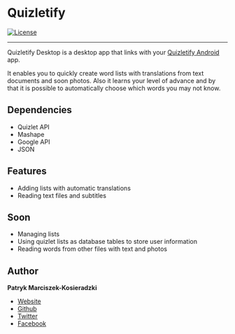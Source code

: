 Quizletify
====

[![License](https://img.shields.io/:license-apache--2.0-brightgreen.svg)](https://github.com/k0siara/Quizletify-Desktop)

---
Quizletify Desktop is a desktop app that links with your
[Quizletify Android](https://github.com/k0siara/Quizletify-Android)
app.

It enables you to quickly create word lists with translations from text documents and soon photos. Also it learns your level of advance and by that it is possible to automatically choose which words you may not know.

Dependencies
---
* Quizlet API
* Mashape
* Google API
* JSON

Features
---
* Adding lists with automatic translations
* Reading text files and subtitles

Soon
---
* Managing lists
* Using quizlet lists as database tables to store user information
* Reading words from other files with text and photos

Author
---
**Patryk Marciszek-Kosieradzki**
* [Website](http://patrykkosieradzki.com)
* [Github](https://github.com/k0siara)
* [Twitter](https://twitter.com/k0siara)
* [Facebook](https://facebook.com/k0siara)

